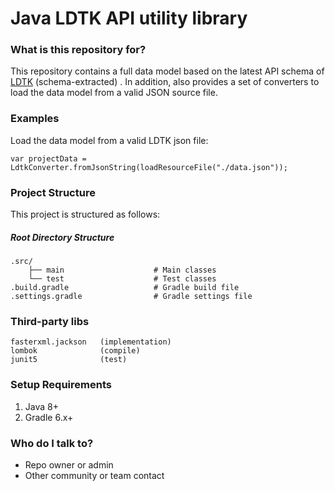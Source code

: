 # Java LDTK API utility library

### What is this repository for? ###

This repository contains a full data model based on the latest API schema of [LDTK](https://ldtk.io/) (schema-extracted)
. In addition, also provides a set of converters to load the data model from a valid JSON source file.

### Examples ##

Load the data model from a valid LDTK json file:

`var projectData = LdtkConverter.fromJsonString(loadResourceFile("./data.json"));`

### Project Structure ###

This project is structured as follows:

##### Root Directory Structure #####

    .src/
        ├── main                    # Main classes
        └── test                    # Test classes
    .build.gradle                   # Gradle build file
    .settings.gradle                # Gradle settings file

### Third-party libs ###

    fasterxml.jackson   (implementation)
    lombok              (compile)
    junit5              (test)

### Setup Requirements ###

1. Java 8+
2. Gradle 6.x+

### Who do I talk to? ###

* Repo owner or admin
* Other community or team contact

